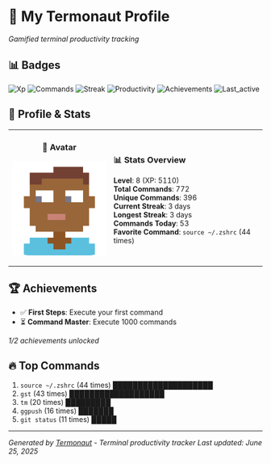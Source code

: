 # 🚀 My Termonaut Profile

*Gamified terminal productivity tracking*

## 📊 Badges

![Xp](https://img.shields.io/badge/XP-Level+8+%285110%2F8100%29-green?style=flat-square&logo=terminal&logoColor=white) ![Commands](https://img.shields.io/badge/Commands-772-green?style=flat-square&logo=terminal&logoColor=white) ![Streak](https://img.shields.io/badge/Streak-3+days-green?style=flat-square&logo=terminal&logoColor=white) ![Productivity](https://img.shields.io/badge/Productivity-80.0%25-green?style=flat-square&logo=terminal&logoColor=white) ![Achievements](https://img.shields.io/badge/Achievements-5%2F10-blue?style=flat-square&logo=terminal&logoColor=white) ![Last_active](https://img.shields.io/badge/Last+Active-9h+ago-yellow?style=flat-square&logo=terminal&logoColor=white) 

## 🎨 Profile & Stats

<table><tr>
<td width="40%" align="center">

### 👤 Avatar

![Avatar](./avatars/2d55bed6bb17f3d2f9b80d0955c8d8b1.svg)

</td>
<td width="60%">

### 📊 Stats Overview

**Level**: 8 (XP: 5110)  
**Total Commands**: 772  
**Unique Commands**: 396  
**Current Streak**: 3 days  
**Longest Streak**: 3 days  
**Commands Today**: 53  
**Favorite Command**: `source ~/.zshrc` (44 times)  

</td>
</tr></table>

## 🏆 Achievements

- ✅ **First Steps**: Execute your first command
- ⏳ **Command Master**: Execute 1000 commands

*1/2 achievements unlocked*

## 🔥 Top Commands

1. `source ~/.zshrc` (44 times) ████████████████████
2. `gst` (43 times) ███████████████████
3. `tm` (20 times) █████████
4. `ggpush` (16 times) ███████
5. `git status` (11 times) █████

---

*Generated by [Termonaut](https://github.com/oiahoon/termonaut) - Terminal productivity tracker*
*Last updated: June 25, 2025*
